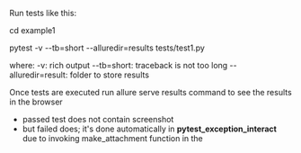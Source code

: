 Run tests like this:

cd example1

pytest -v --tb=short --alluredir=results tests/test1.py

where:
    -v: rich output
    --tb=short: traceback is not too long
    --alluredir=result: folder to store results

Once tests are executed run allure serve results command to see the results in the browser
- passed test does not contain screenshot
- but failed does; it's done automatically in **pytest_exception_interact** due to invoking make_attachment function in the